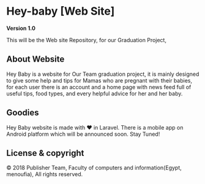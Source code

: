 # Hey-baby [Web Site]

**Version 1.0**

This will be the Web site Repository, for our Graduation Project,

## About Website

Hey Baby is a website for Our Team graduation project, it is mainly designed to give some help and tips for Mamas who are pregnant with their babies, for each user there is an account and a home page with news feed full of useful tips, food types, and every helpful advice for her and her baby.

## Goodies

Hey Baby website is made with ❤️ in Laravel.
There is a mobile app on Android platform which will be announced soon. Stay Tuned!

## License & copyright

© 2018 Publisher Team, Faculty of computers and information(Egypt, menoufia), All rights reserved.

